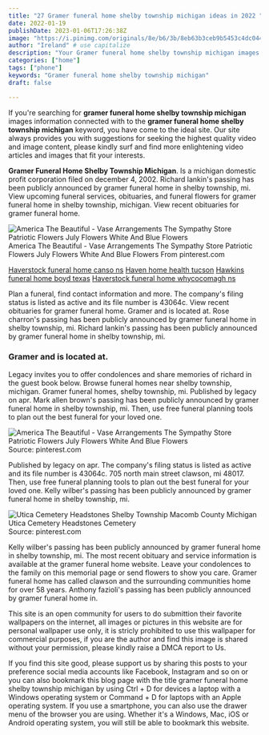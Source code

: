 ```yaml
---
title: "27 Gramer funeral home shelby township michigan ideas in 2022 "
date: 2022-01-19
publishDate: 2023-01-06T17:26:38Z
image: "https://i.pinimg.com/originals/8e/b6/3b/8eb63b3ceb9b5453c4dc04474e15f8e1.jpg"
author: "Ireland" # use capitalize
description: "Your Gramer funeral home shelby township michigan images are ready in this website. Gramer funeral home shelby township michigan are a topic that is being searched for and liked by netizens today. You can Get the Gramer funeral home shelby township michigan files here. Get all free vectors."
categories: ["home"]
tags: ["phone"]
keywords: "Gramer funeral home shelby township michigan"
draft: false

---
```


If you're searching for **gramer funeral home shelby township michigan** images information connected with to the **gramer funeral home shelby township michigan** keyword, you have come to the ideal  site.  Our site always  provides you with  suggestions  for seeking  the highest  quality video and image  content, please kindly surf and find more enlightening video articles and images  that fit your interests.

**Gramer Funeral Home Shelby Township Michigan**. Is a michigan domestic profit corporation filed on december 4, 2002. Richard lankin&#039;s passing has been publicly announced by gramer funeral home in shelby township, mi. View upcoming funeral services, obituaries, and funeral flowers for gramer funeral home in shelby township, michigan. View recent obituaries for gramer funeral home.

![America The Beautiful - Vase Arrangements The Sympathy Store Patriotic Flowers July Flowers White And Blue Flowers](https://i.pinimg.com/474x/52/c6/a3/52c6a339e785621e7565d3aa409ee664.jpg "America The Beautiful - Vase Arrangements The Sympathy Store Patriotic Flowers July Flowers White And Blue Flowers")
America The Beautiful - Vase Arrangements The Sympathy Store Patriotic Flowers July Flowers White And Blue Flowers From pinterest.com

[Haverstock funeral home canso ns](/haverstock-funeral-home-canso-ns/)
[Haven home health tucson](/haven-home-health-tucson/)
[Hawkins funeral home boyd texas](/hawkins-funeral-home-boyd-texas/)
[Haverstock funeral home whycocomagh ns](/haverstock-funeral-home-whycocomagh-ns/)

Plan a funeral, find contact information and more. The company&#039;s filing status is listed as active and its file number is 43064c. View recent obituaries for gramer funeral home. Gramer and is located at. Rose charron&#039;s passing has been publicly announced by gramer funeral home in shelby township, mi. Richard lankin&#039;s passing has been publicly announced by gramer funeral home in shelby township, mi.

### Gramer and is located at.

Legacy invites you to offer condolences and share memories of richard in the guest book below. Browse funeral homes near shelby township, michigan. Gramer funeral homes, shelby township, mi. Published by legacy on apr. Mark allen brown&#039;s passing has been publicly announced by gramer funeral home in shelby township, mi. Then, use free funeral planning tools to plan out the best funeral for your loved one.


![America The Beautiful - Vase Arrangements The Sympathy Store Patriotic Flowers July Flowers White And Blue Flowers](https://i.pinimg.com/474x/52/c6/a3/52c6a339e785621e7565d3aa409ee664.jpg "America The Beautiful - Vase Arrangements The Sympathy Store Patriotic Flowers July Flowers White And Blue Flowers")
Source: pinterest.com

Published by legacy on apr. The company&#039;s filing status is listed as active and its file number is 43064c. 705 north main street clawson, mi 48017. Then, use free funeral planning tools to plan out the best funeral for your loved one. Kelly wilber&#039;s passing has been publicly announced by gramer funeral home in shelby township, mi.

![Utica Cemetery Headstones Shelby Township Macomb County Michigan Utica Cemetery Headstones Cemetery](https://i.pinimg.com/originals/8e/b6/3b/8eb63b3ceb9b5453c4dc04474e15f8e1.jpg "Utica Cemetery Headstones Shelby Township Macomb County Michigan Utica Cemetery Headstones Cemetery")
Source: pinterest.com

Kelly wilber&#039;s passing has been publicly announced by gramer funeral home in shelby township, mi. The most recent obituary and service information is available at the gramer funeral home website. Leave your condolences to the family on this memorial page or send flowers to show you care. Gramer funeral home has called clawson and the surrounding communities home for over 58 years. Anthony fazioli&#039;s passing has been publicly announced by gramer funeral home in.

This site is an open community for users to do submittion their favorite wallpapers on the internet, all images or pictures in this website are for personal wallpaper use only, it is stricly prohibited to use this wallpaper for commercial purposes, if you are the author and find this image is shared without your permission, please kindly raise a DMCA report to Us.

If you find this site good, please support us by sharing this posts to your preference social media accounts like Facebook, Instagram and so on or you can also bookmark this blog page with the title gramer funeral home shelby township michigan by using Ctrl + D for devices a laptop with a Windows operating system or Command + D for laptops with an Apple operating system. If you use a smartphone, you can also use the drawer menu of the browser you are using. Whether it's a Windows, Mac, iOS or Android operating system, you will still be able to bookmark this website.
